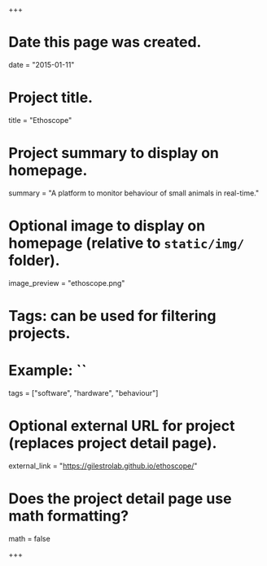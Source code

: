 +++
  # Date this page was created.
  date = "2015-01-11"
  
  # Project title.
  title = "Ethoscope"
  
  # Project summary to display on homepage.
  summary = "A platform to monitor behaviour of small animals in real-time."
  
  # Optional image to display on homepage (relative to `static/img/` folder).
  image_preview = "ethoscope.png"
  
  # Tags: can be used for filtering projects.
  # Example: ``
  tags = ["software", "hardware", "behaviour"]
  
  # Optional external URL for project (replaces project detail page).
  external_link = "https://gilestrolab.github.io/ethoscope/"
  
  # Does the project detail page use math formatting?
  math = false
  
+++
    
    